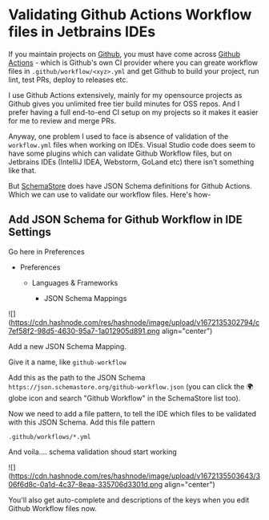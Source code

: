 # Validating Github Actions Workflow files in Jetbrains IDEs

If you maintain projects on [Github](https://github.com), you must have come across [Github Actions](https://github.com/features/actions) - which is Github's own CI provider where you can greate workflow files in `.github/workflow/<xyz>.yml` and get Github to build your project, run lint, test PRs, deploy to releases etc.

I use Github Actions extensively, mainly for my opensource projects as Github gives you unlimited free tier build minutes for OSS repos. And I prefer having a full end-to-end CI setup on my projects so it makes it easier for me to review and merge PRs.

Anyway, one problem I used to face is absence of validation of the `workflow.yml` files when working on IDEs. Visual Studio code does seem to have some plugins which can validate Github Workflow files, but on Jetbrains IDEs (IntelliJ IDEA, Webstorm, GoLand etc) there isn't something like that.

But [SchemaStore](https://github.com/SchemaStore/schemastore) does have JSON Schema definitions for Github Actions. Which we can use to validate our workflow files. Here's how-

## Add JSON Schema for Github Workflow in IDE Settings

Go here in Preferences

* Preferences
    
    * Languages & Frameworks
        
        * JSON Schema Mappings
            

![](https://cdn.hashnode.com/res/hashnode/image/upload/v1672135302794/c7ef58f2-98d5-4630-95a7-1a012905d891.png align="center")

Add a new JSON Schema Mapping.

Give it a name, like `github-workflow`

Add this as the path to the JSON Schema `https://json.schemastore.org/github-workflow.json` (you can click the 🌍 globe icon and search "Github Workflow" in the SchemaStore list too).

Now we need to add a file pattern, to tell the IDE which files to be validated with this JSON Schema. Add this file pattern

`.github/workflows/*.yml`

And voila.... schema validation shoud start working

![](https://cdn.hashnode.com/res/hashnode/image/upload/v1672135503643/306f6d8c-0a1d-4c37-8eaa-335706d3301d.png align="center")

You'll also get auto-complete and descriptions of the keys when you edit Github Workflow files now.